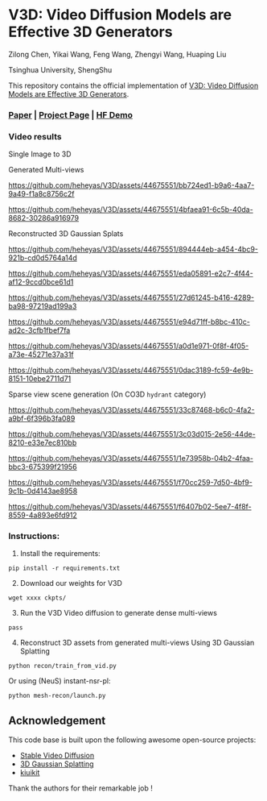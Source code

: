# V3D: Video Diffusion Models are Effective 3D Generators
Zilong Chen, Yikai Wang, Feng Wang, Zhengyi Wang, Huaping Liu

Tsinghua University, ShengShu

This repository contains the official implementation of [V3D: Video Diffusion Models are Effective 3D Generators](404). 


### [Paper](TBD) | [Project Page](TBD) | [HF Demo](TBD)

### Video results
Single Image to 3D

Generated Multi-views

https://github.com/heheyas/V3D/assets/44675551/bb724ed1-b9a6-4aa7-9a49-f1a8c8756c2f


https://github.com/heheyas/V3D/assets/44675551/4bfaea91-6c5b-40da-8682-30286a916979

Reconstructed 3D Gaussian Splats


https://github.com/heheyas/V3D/assets/44675551/894444eb-a454-4bc9-921b-cd0d5764a14d



https://github.com/heheyas/V3D/assets/44675551/eda05891-e2c7-4f44-af12-9ccd0bce61d1



https://github.com/heheyas/V3D/assets/44675551/27d61245-b416-4289-ba98-97219ad199a3



https://github.com/heheyas/V3D/assets/44675551/e94d71ff-b8bc-410c-ad2c-3cfb1fbef7fa



https://github.com/heheyas/V3D/assets/44675551/a0d1e971-0f8f-4f05-a73e-45271e37a31f



https://github.com/heheyas/V3D/assets/44675551/0dac3189-fc59-4e9b-8151-10ebe2711d71


Sparse view scene generation (On CO3D `hydrant` category)


https://github.com/heheyas/V3D/assets/44675551/33c87468-b6c0-4fa2-a9bf-6f396b3fa089


https://github.com/heheyas/V3D/assets/44675551/3c03d015-2e56-44de-8210-e33e7ec810bb



https://github.com/heheyas/V3D/assets/44675551/1e73958b-04b2-4faa-bbc3-675399f21956



https://github.com/heheyas/V3D/assets/44675551/f70cc259-7d50-4bf9-9c1b-0d4143ae8958



https://github.com/heheyas/V3D/assets/44675551/f6407b02-5ee7-4f8f-8559-4a893e6fd912





### Instructions:
1. Install the requirements:
```
pip install -r requirements.txt
```
2. Download our weights for V3D
```
wget xxxx ckpts/
```
3. Run the V3D Video diffusion to generate dense multi-views
```
pass
```
4. Reconstruct 3D assets from generated multi-views
Using 3D Gaussian Splatting
```
python recon/train_from_vid.py
```
Or using (NeuS) instant-nsr-pl:
```
python mesh-recon/launch.py
```

## Acknowledgement
This code base is built upon the following awesome open-source projects:
- [Stable Video Diffusion](https://github.com/ashawkey/stable-dreamfusion)
- [3D Gaussian Splatting](https://repo-sam.inria.fr/fungraph/3d-gaussian-splatting/)
- [kiuikit](https://github.com/openai/shap-e)

Thank the authors for their remarkable job !
